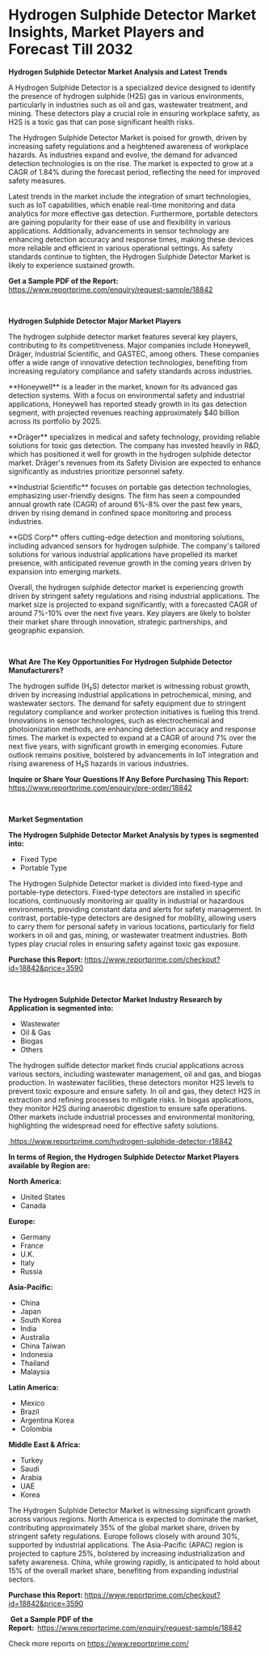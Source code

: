 <p><h1>Hydrogen Sulphide Detector Market Insights, Market Players and Forecast Till 2032</h1></p><p><strong>Hydrogen Sulphide Detector Market Analysis and Latest Trends</strong></p>
<p><p>A Hydrogen Sulphide Detector is a specialized device designed to identify the presence of hydrogen sulphide (H2S) gas in various environments, particularly in industries such as oil and gas, wastewater treatment, and mining. These detectors play a crucial role in ensuring workplace safety, as H2S is a toxic gas that can pose significant health risks.</p><p>The Hydrogen Sulphide Detector Market is poised for growth, driven by increasing safety regulations and a heightened awareness of workplace hazards. As industries expand and evolve, the demand for advanced detection technologies is on the rise. The market is expected to grow at a CAGR of 1.84% during the forecast period, reflecting the need for improved safety measures.</p><p>Latest trends in the market include the integration of smart technologies, such as IoT capabilities, which enable real-time monitoring and data analytics for more effective gas detection. Furthermore, portable detectors are gaining popularity for their ease of use and flexibility in various applications. Additionally, advancements in sensor technology are enhancing detection accuracy and response times, making these devices more reliable and efficient in various operational settings. As safety standards continue to tighten, the Hydrogen Sulphide Detector Market is likely to experience sustained growth.</p></p>
<p><strong>Get a Sample PDF of the Report:&nbsp;</strong> <a href="https://www.reportprime.com/enquiry/request-sample/18842?utm_campaign=2221&utm_medium=2&utm_source=Github&utm_content=ia&utm_term=19032025&utm_id=hydrogen-sulphide-detector">https://www.reportprime.com/enquiry/request-sample/18842</a></p>
<p>&nbsp;</p>
<p><strong>Hydrogen Sulphide Detector Major Market Players</strong></p>
<p><p>The hydrogen sulphide detector market features several key players, contributing to its competitiveness. Major companies include Honeywell, Dräger, Industrial Scientific, and GASTEC, among others. These companies offer a wide range of innovative detection technologies, benefiting from increasing regulatory compliance and safety standards across industries.</p><p>**Honeywell** is a leader in the market, known for its advanced gas detection systems. With a focus on environmental safety and industrial applications, Honeywell has reported steady growth in its gas detection segment, with projected revenues reaching approximately $40 billion across its portfolio by 2025.</p><p>**Dräger** specializes in medical and safety technology, providing reliable solutions for toxic gas detection. The company has invested heavily in R&D, which has positioned it well for growth in the hydrogen sulphide detector market. Dräger's revenues from its Safety Division are expected to enhance significantly as industries prioritize personnel safety.</p><p>**Industrial Scientific** focuses on portable gas detection technologies, emphasizing user-friendly designs. The firm has seen a compounded annual growth rate (CAGR) of around 6%-8% over the past few years, driven by rising demand in confined space monitoring and process industries.</p><p>**GDS Corp** offers cutting-edge detection and monitoring solutions, including advanced sensors for hydrogen sulphide. The company's tailored solutions for various industrial applications have propelled its market presence, with anticipated revenue growth in the coming years driven by expansion into emerging markets.</p><p>Overall, the hydrogen sulphide detector market is experiencing growth driven by stringent safety regulations and rising industrial applications. The market size is projected to expand significantly, with a forecasted CAGR of around 7%-10% over the next five years. Key players are likely to bolster their market share through innovation, strategic partnerships, and geographic expansion.</p></p>
<p>&nbsp;</p>
<p><strong>What Are The Key Opportunities For Hydrogen Sulphide Detector Manufacturers?</strong></p>
<p><p>The hydrogen sulfide (H₂S) detector market is witnessing robust growth, driven by increasing industrial applications in petrochemical, mining, and wastewater sectors. The demand for safety equipment due to stringent regulatory compliance and worker protection initiatives is fueling this trend. Innovations in sensor technologies, such as electrochemical and photoionization methods, are enhancing detection accuracy and response times. The market is expected to expand at a CAGR of around 7% over the next five years, with significant growth in emerging economies. Future outlook remains positive, bolstered by advancements in IoT integration and rising awareness of H₂S hazards in various industries.</p></p>
<p><strong>Inquire or Share Your Questions If Any Before Purchasing This Report:</strong> <a href="https://www.reportprime.com/enquiry/pre-order/18842?utm_campaign=2221&utm_medium=2&utm_source=Github&utm_content=ia&utm_term=19032025&utm_id=hydrogen-sulphide-detector">https://www.reportprime.com/enquiry/pre-order/18842</a></p>
<p>&nbsp;</p>
<p><strong>Market Segmentation</strong></p>
<p><strong>The Hydrogen Sulphide Detector Market Analysis by types is segmented into:</strong></p>
<p><ul><li>Fixed Type</li><li>Portable Type</li></ul></p>
<p><p>The Hydrogen Sulphide Detector market is divided into fixed-type and portable-type detectors. Fixed-type detectors are installed in specific locations, continuously monitoring air quality in industrial or hazardous environments, providing constant data and alerts for safety management. In contrast, portable-type detectors are designed for mobility, allowing users to carry them for personal safety in various locations, particularly for field workers in oil and gas, mining, or wastewater treatment industries. Both types play crucial roles in ensuring safety against toxic gas exposure.</p></p>
<p><strong>Purchase this Report:&nbsp;</strong><a href="https://www.reportprime.com/checkout?id=18842&price=3590&utm_campaign=2221&utm_medium=2&utm_source=Github&utm_content=ia&utm_term=19032025&utm_id=hydrogen-sulphide-detector">https://www.reportprime.com/checkout?id=18842&price=3590</a></p>
<p>&nbsp;</p>
<p><strong>The Hydrogen Sulphide Detector Market Industry Research by Application is segmented into:</strong></p>
<p><ul><li>Wastewater</li><li>Oil & Gas</li><li>Biogas</li><li>Others</li></ul></p>
<p><p>The hydrogen sulfide detector market finds crucial applications across various sectors, including wastewater management, oil and gas, and biogas production. In wastewater facilities, these detectors monitor H2S levels to prevent toxic exposure and ensure safety. In oil and gas, they detect H2S in extraction and refining processes to mitigate risks. In biogas applications, they monitor H2S during anaerobic digestion to ensure safe operations. Other markets include industrial processes and environmental monitoring, highlighting the widespread need for effective safety solutions.</p></p>
<p><a href="https://www.reportprime.com/hydrogen-sulphide-detector-r18842?utm_campaign=2221&utm_medium=2&utm_source=Github&utm_content=ia&utm_term=19032025&utm_id=hydrogen-sulphide-detector">&nbsp;https://www.reportprime.com/hydrogen-sulphide-detector-r18842</a></p>
<p><strong>In terms of Region, the Hydrogen Sulphide Detector Market Players available by Region are:</strong></p>
<p>
    <p> <strong> North America: </strong>
        <ul>
            <li>United States</li>
            <li>Canada</li>
        </ul>
        </p> 
    <p> <strong> Europe: </strong>
        <ul>
            <li>Germany</li>
            <li>France</li>
            <li>U.K.</li>
            <li>Italy</li>
            <li>Russia</li>
        </ul>
        </p> 
    <p> <strong> Asia-Pacific: </strong>
        <ul>
            <li>China</li>
            <li>Japan</li>
            <li>South Korea</li>
            <li>India</li>
            <li>Australia</li>
            <li>China Taiwan</li>
            <li>Indonesia</li>
            <li>Thailand</li>
            <li>Malaysia</li>
        </ul>
        </p> 
    <p> <strong> Latin America: </strong>
        <ul>
            <li>Mexico</li>
            <li>Brazil</li>
            <li>Argentina Korea</li>
            <li>Colombia</li>
        </ul>
        </p> 
    <p> <strong> Middle East & Africa: </strong>
        <ul>
            <li>Turkey</li>
            <li>Saudi</li>
            <li>Arabia</li>
            <li>UAE</li>
            <li>Korea</li>
        </ul>
    </p>
    </p>
<p><p>The Hydrogen Sulphide Detector Market is witnessing significant growth across various regions. North America is expected to dominate the market, contributing approximately 35% of the global market share, driven by stringent safety regulations. Europe follows closely with around 30%, supported by industrial applications. The Asia-Pacific (APAC) region is projected to capture 25%, bolstered by increasing industrialization and safety awareness. China, while growing rapidly, is anticipated to hold about 15% of the overall market share, benefiting from expanding industrial sectors.</p></p>
<p><strong>Purchase this Report: </strong><a href="https://www.reportprime.com/checkout?id=18842&price=3590&utm_campaign=2221&utm_medium=2&utm_source=Github&utm_content=ia&utm_term=19032025&utm_id=hydrogen-sulphide-detector">https://www.reportprime.com/checkout?id=18842&price=3590</a></p>
<p>&nbsp;<strong>Get a Sample PDF of the Report:&nbsp;&nbsp;</strong><a href="https://www.reportprime.com/enquiry/request-sample/18842?utm_campaign=2221&utm_medium=2&utm_source=Github&utm_content=ia&utm_term=19032025&utm_id=hydrogen-sulphide-detector">https://www.reportprime.com/enquiry/request-sample/18842</a></p>
<p><strong></strong></p>
<p>Check more reports on <a href="https://www.reportprime.com/?utm_campaign=2221&utm_medium=2&utm_source=Github&utm_content=ia&utm_term=19032025&utm_id=hydrogen-sulphide-detector">https://www.reportprime.com/</a></p>